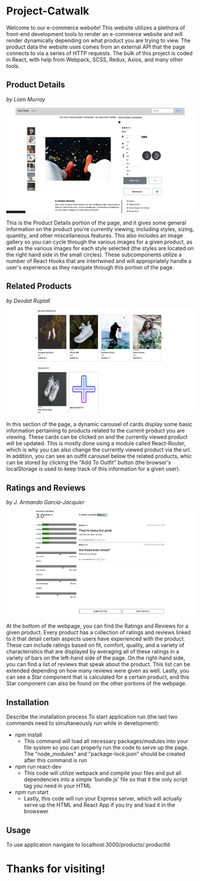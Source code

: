 # Project-Catwalk

Welcome to our e-commerce website! This website utilizes a plethora of front-end development tools to render an e-commerce website and will render dynamically depending on what product you are trying to view. The product data the website uses comes from an external API that the page connects to via a series of HTTP requests. The bulk of this project is coded in React, with help from Webpack, SCSS, Redux, Axios, and many other tools.

## Product Details

_by Liam Murray_

![Image of product details](./readme-assets/overview-main.png)

This is the Product Details portion of the page, and it gives some general information on the product you're currently viewing, including styles, sizing, quantity, and other miscellaneous features. This also includes an image gallery so you can cycle through the various images for a given product, as well as the various images for each style selected (the styles are located on the right hand side in the small circles). These subcomponents utilize a number of React Hooks that are intertwined and will appropriately handle a user's experience as they navigate through this portion of the page.

## Related Products

_by Deodat Ruplall_

![Image of related products](./readme-assets/related.png)

In this section of the page, a dynamic carousel of cards display some basic information pertaining to products related to the current product you are viewing. These cards can be clicked on and the currently viewed product will be updated. This is mostly done using a module called React-Router, which is why you can also change the currently viewed product via the url. In addition, you can see an outfit carousel below the related products, whic can be stored by clicking the "Add To Outfit" button (the browser's localStorage is used to keep track of this information for a given user).

## Ratings and Reviews

_by J. Armando Garcia-Jacquier_

![Image of ratings and reviews](./readme-assets/ratings.png)

At the bottom of the webpage, you can find the Ratings and Reviews for a given product. Every product has a collection of ratings and reviews linked to it that detail certain aspects users have experienced with the product. These can include ratings based on fit, comfort, quality, and a variety of characteristics that are displayed by averaging all of these ratings in a variety of bars on the left-hand side of the page. On the right-hand side, you can find a list of reviews that speak about the product. This list can be extended depending on how many reviews were given as well. Lastly, you can see a Star component that is calculated for a certain product, and this Star component can also be found on the other portions of the webpage.

## Installation

Describe the installation process
To start application run (the last two commands need to simultaneously run while in development):

- npm install
  - This command will load all necessary packages/modules into your file system so you can properly run the code to serve up the page. The "node_modules" and "package-lock.json" should be created after this command is run
- npm run react-dev
  - This code will utilize webpack and compile your files and put all dependencies into a simple 'bundle.js' file so that it the only script tag you need in your HTML
- npm run start
  - Lastly, this code will run your Express server, which will actually serve up the HTML and React App if you try and load it in the browswer

## Usage

To use application navigate to localhost:3000/products/:productId

# Thanks for visiting!
